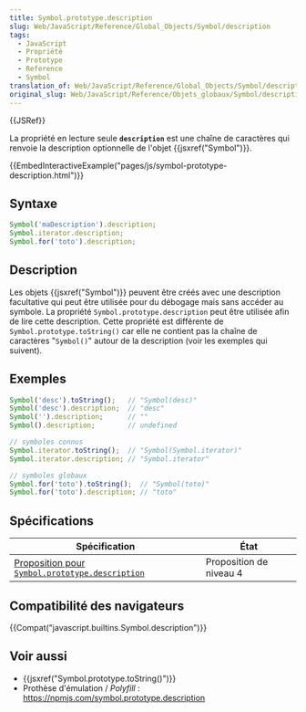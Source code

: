 ```yaml
---
title: Symbol.prototype.description
slug: Web/JavaScript/Reference/Global_Objects/Symbol/description
tags:
  - JavaScript
  - Propriété
  - Prototype
  - Reference
  - Symbol
translation_of: Web/JavaScript/Reference/Global_Objects/Symbol/description
original_slug: Web/JavaScript/Reference/Objets_globaux/Symbol/description
---
```

{{JSRef}}

La propriété en lecture seule **`description`** est une chaîne de caractères qui renvoie la description optionnelle de l'objet {{jsxref("Symbol")}}.

{{EmbedInteractiveExample("pages/js/symbol-prototype-description.html")}}

## Syntaxe

```js
Symbol('maDescription').description;
Symbol.iterator.description;
Symbol.for('toto').description;
```

## Description

Les objets {{jsxref("Symbol")}} peuvent être créés avec une description facultative qui peut être utilisée pour du débogage mais sans accéder au symbole. La propriété `Symbol.prototype.description` peut être utilisée afin de lire cette description. Cette propriété est différente de `Symbol.prototype.toString()` car elle ne contient pas la chaîne de caractères "`Symbol()`" autour de la description (voir les exemples qui suivent).

## Exemples

```js
Symbol('desc').toString();   // "Symbol(desc)"
Symbol('desc').description;  // "desc"
Symbol('').description;      // ""
Symbol().description;        // undefined

// symboles connus
Symbol.iterator.toString();  // "Symbol(Symbol.iterator)"
Symbol.iterator.description; // "Symbol.iterator"

// symboles globaux
Symbol.for('toto').toString();  // "Symbol(toto)"
Symbol.for('toto').description; // "toto"
```

## Spécifications

| Spécification                                                                                                                           | État                    |
| --------------------------------------------------------------------------------------------------------------------------------------- | ----------------------- |
| [Proposition pour `Symbol.prototype.description`](https://tc39.github.io/proposal-Symbol-description/#sec-symbol.prototype.description) | Proposition de niveau 4 |

## Compatibilité des navigateurs

{{Compat("javascript.builtins.Symbol.description")}}

## Voir aussi

- {{jsxref("Symbol.prototype.toString()")}}
- Prothèse d'émulation / _Polyfill_ : <https://npmjs.com/symbol.prototype.description>
